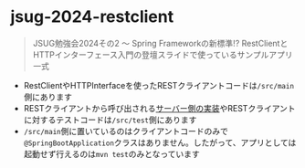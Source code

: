 # jsug-2024-restclient 
> JSUG勉強会2024その2 ～ Spring Frameworkの新標準!? RestClientとHTTPインターフェース入門の登壇スライドで使っているサンプルアプリ一式

- RestClientやHTTPInterfaceを使ったRESTクライアントコードは`/src/main`側にあります
- RESTクライアントから呼び出される[サーバー側の実装](src/test/java/sample/spring/book/stub/)やRESTクライアントに対するテストコードは`/src/test`側にあります
- `/src/main`側に置いているのはクライアントコードのみで`@SpringBootApplication`クラスはありません。したがって、アプリとしては起動せず行えるのは`mvn test`のみとなっています